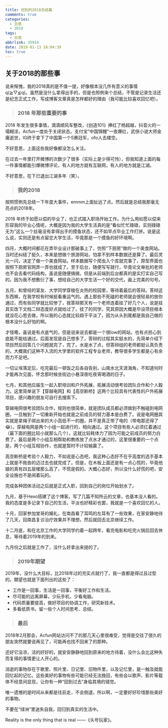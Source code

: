 ```yaml
---
title: 迟到的2018总结篇
comments: true
categories:
  - 日常
  - 2018
tags:
  - 日常
abbrlink: 35914
date: 2019-01-13 16:04:39
toc: true
---
```


## 关于2018的那些事
说来惭愧，我的2018真的是不值一提，好像根本没几件有意义的事情 q(≧▽≦q)。虽然是没什么拿得出手的，但是也照例来个总结，不管是记录生活还是纪念正式工作，写成博客文章真是怎样都好的理由（我可能比较喜欢回忆吧）。

> ### 2018 年那些重要的事

2018 年发生很多事情，滴滴顺风车整改，《创造101》捧红了杨超越，抖音火的一塌糊涂，Acfun一度处于关闭状态，支付宝“中国锦鲤”一夜爆红，武侠小说大师金庸逝世，IG终于拿下了中国第一个S赛冠军，ofo人去楼空。

不好意思，上面这些我好像都没怎么关注。

在过去一年里打开微博的次数少了很多（实际上是少得可怜），但我知道上面的每一件事情都能引爆微博评论，有人的地方就有互联网，有人的地方就是江湖。

不好意思，在下已退出江湖多年（笑）。

> ### 我的2018 

按照惯例先总结一下年度大事件，emmm上面扯远了点。然后就是总结我那毫无亮点的2018年。

2018 年终于如愿以偿的毕业了，也正式踏入职场开始工作。为什么用如愿以偿来形容我的毕业心情呢，大概是因为我的大学生活真的是“看似忙忙碌碌，实则碌碌无为”这么一个丝毫没有拿得出手的摸鱼状态，还不如早点毕业工作打拼。说是这么说，实则还是有点留恋大学生活，毕竟那是一个摸鱼的好环境啊。
<!--more-->

四月，大概时间都花在弄毕业设计那破事上了，仿照“下厨房”做的一个美食网站。当时还纠结了挺久，本来是想做个旅游网站，怕拿不到样本数据还是算了。最后灵光一闪，决定了做一个美食网站，样本数据写个爬虫入个库就完事了，原型界面也按照下厨房官网弄一弄也就成了。至于后台，随便写写就行，毕竟论文审批的老师也不会去看代码结构，虽说是随便搞搞，但是从前端到后台都真的是实打实自己写的。因为我不想敷衍了事，想给自己的大学生活一个好的交代，画上完美的句号。

五月，和曾经的室友、大学同学穿梭在炎热的校园里，等待着最后的答辩。答辩这东西嘛，在我学校有时候挺看重运气的。遇上那些不死磕的老师就会很轻易的放你通过，而有些同学就比较惨了，我答辩那天有一个老师连着挂了好几个人，说是挂其实改下文档二辩态度好点就给过了。挂了的同学，究其原因大概是毕设项目根本就没花心思去做，所以我的心态就比较趋于平淡了，因为从头到尾都是我自己做的根本没什么好怕的啊。

才怪嘞，虽说是有点底气的，但是说来说去都是一个很low的网站，也有点担心到底能不能给通过。后面发现是自己想多了，答辩的过程其实挺水的，先简单介绍下项目然后回答几个问题就完了，完了。水是水了点，但答辩组的老师都挺认真负责的，大概我们这种不入流的大学里的软件工程专业老师，教导很多学生都是心有余而力不足吧。

一切尘埃落定后，吃完最后一顿饭之后各自告别，山南水北天涯海角，不知道何时才能再次见面，怀念那时候坐街边小巷深夜吃夜宵喝酒的日子。

七月，和其他应届生一起入职培训和户外拓展，拓展活动很考验团队合作和个人毅力。这里简单说下【穿越电网】和【高空断桥】这两个比较具有代表性的户外拓展项目，感兴趣的朋友可自行去搜索下。

穿越电网很考验团队合作，规则也很简单，就是团队成员都必须做到不触碰到电网圈，一旦触到了一切重新开始也就是之前成员的努力基本是白费了。说是电网圈其实就是拿绳子绑出来的大小高低不一的圈，并不是真正带了电的（带电那还得了😂）。穿越电网是两个小组一起进行的，相向通过。这个项目有些人必须扛着通过（最下面的圈比较小就那么几个），这就比较耗体力了因为可能之前成员的努力白费了。最后是两个小组互相帮助和教练放了点水才通过的，这里很重要的一个点是，两个小组互相协作，也就是暂时不计较输赢了。

高空断桥是考验个人毅力，不如说是心态吧，我这种心态好不在乎高度的选手基本上就是不拖沓的迈过去也就完成了。但是，在木板上面还是有一点心慌的，毕竟他娘的真有四五层楼那么高了，不慌是假的。大概心态好，所以没什么好慌的吧，安全设施也不是闹着玩的。

完成各种团体活动之后就是正式入职，回到自己的岗位开始划水了。

九月，基于Hexo搭建了这个博客。写了几篇不知所云的文章，也基本没人看的。我的态度是多记录下自己的生活，平淡也好精彩也罢，我就是一个喜欢回忆的人。

十月，回家参加堂哥的婚礼，在南昌看了耳鸣的左耳有了一些效果，在家安静地待了几天，回南昌复诊治疗效果并不理想，然后就回去北京继续工作。

十二月底，和在北京工作的大学同学约着一起跨年，看完电影和吃完火锅后回去休息，等待着2019年的到来。

九月份之后就是工作了，没什么好拿出来提的了。

> ### 2019年期望

2019年，没什么大目标，比2018年过的充实点就行了，我一直都是得过且过型的。期望也就是下面列出的这些了：

- 工作是一回事，生活是一回事，平衡好工作和生活。 
- 尽可能的远离屏幕，少玩手机，少看电脑。
- 代码质量要提高，做好项目的协调工作，研究新技术。
- 多看纸质书，留一些个人时间思考、总结。

> ###  最后

2018年2月那会，Acfun网站访问不了的那几天心里很难受，觉得是交往了很久的朋友突然就要说再见了，可能再也找不回来了的那种。

还好它没凉，活的好好的，就安安静静地回到原来的地方待着，没什么会比这种失而复得的事情更让人开心的。

消逝的事物存在于歌里、照片里、日记里、旧物件里，以及记忆里，是一触及就能回忆起的记忆。这些美好的事物有些可能已经无法挽回，有些会以歌声、影片等载体不经意间显现，让你有一种“回到过去”身临其境的错觉。

唯一遗憾的是时间从来都是往前走，不会倒退，所以啊，一定要好好珍惜那些美好的事物。

不要在“绿洲”里迷失自我，回归到真实的生活中。

Reality is the only thing that is real ——《头号玩家》。
